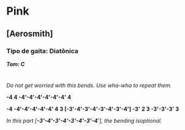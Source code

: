 # Pink

## [Aerosmith]

 ### Tipo de gaita: Diatônica ###   

***Tom: C***

#  

*Do not get worried with this bends. Use wha-wha to repeat them.*

**-4 4 -4'-4'-4'-4'-4'-4' 4**

**-4 -4'-4'-4'-4'-4' 4**
**3 [-3'-4'-3'-4'-3'-4'-3'-4'] -3'**
**2 3 -3'-3'-3' 3**

*In this part [**-3'-4'-3'-4'-3'-4'-3'-4**'], the bending isoptional.*